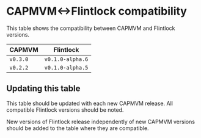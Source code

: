 # CAPMVM<->Flintlock compatibility

This table shows the compatibility between CAPMVM and Flintlock versions.

| CAPMVM      | Flintlock |
| ----------- | ----------- |
| `v0.3.0`    | `v0.1.0-alpha.6`       |
| `v0.2.2`    | `v0.1.0-alpha.5`       |

## Updating this table

This table should be updated with each new CAPMVM release. All compatible Flintlock
versions should be noted.

New versions of Flintlock release independently of new CAPMVM versions should
be added to the table where they are compatible.
